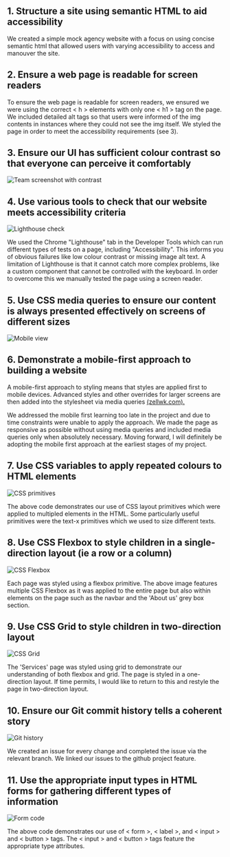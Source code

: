 ## 1. Structure a site using semantic HTML to aid accessibility

We created a simple mock agency website with a focus on using concise semantic html that allowed users with varying accessibility to access and manouver the site. 

## 2. Ensure a web page is readable for screen readers

To ensure the web page is readable for screen readers, we ensured we were using the correct < h > elements with only one < h1 > tag on the page. We included detailed alt tags so that users were informed of the img contents in instances where they could not see the img itself. We styled the page in order to meet the accessibility requirements (see 3).


## 3. Ensure our UI has sufficient colour contrast so that everyone can perceive it comfortably

![Team screenshot with contrast](/Images/MARKUP/Team%20screenshot%20.png)



## 4. Use various tools to check that our website meets accessibility criteria

![Lighthouse check](/Images/MARKUP/Lighthouse.png)

We used the Chrome "Lighthouse" tab in the Developer Tools which can run different types of tests on a page, including "Accessibility". This informs you of obvious failures like low colour contrast or missing image alt text. A limitation of Lighthouse is that it cannot catch more complex problems, like a custom component that cannot be controlled with the keyboard. In order to overcome this we manually tested the page using a screen reader.

## 5. Use CSS media queries to ensure our content is always presented effectively on screens of different sizes

![Mobile view](/Images/MARKUP/Mobile%20view.png)

## 6. Demonstrate a mobile-first approach to building a website

A mobile-first approach to styling means that styles are applied first to mobile devices. Advanced styles and other overrides for larger screens are then added into the stylesheet via media queries [(zellwk.com).](https://zellwk.com/blog/how-to-write-mobile-first-css/)

We addressed the mobile first learning too late in the project and due to time constraints were unable to apply the approach. We made the page as responsive as possible without using media queries and included media queries only when absolutely necessary. Moving forward, I will definitely be adopting the mobile first approach at the earliest stages of my project.

## 7. Use CSS variables to apply repeated colours to HTML elements

![CSS primitives](/Images/MARKUP/Primitives-screenshot.png)

The above code demonstrates our use of CSS layout primitives which were applied to multipled elements in the HTML. Some particularly useful primitives were the text-x primitives which we used to size different texts. 

## 8. Use CSS Flexbox to style children in a single-direction layout (ie a row or a column)

![CSS Flexbox](/Images/MARKUP/Flex%20screenshot.png)

Each page was styled using a flexbox primitive. The above image features multiple CSS Flexbox as it was applied to the entire page but also within elements on the page such as the navbar and the 'About us' grey box section.

## 9. Use CSS Grid to style children in two-direction layout

![CSS Grid](/Images/MARKUP/Grid%20screenshot.png)

The 'Services' page was styled using grid to demonstrate our understanding of both flexbox and grid. The page is styled in a one-direction layout. If time permits, I would like to return to this and restyle the page in two-direction layout.


## 10. Ensure our Git commit history tells a coherent story

![Git history](/Images/MARKUP/Project%20screenshot.png)

We created an issue for every change and completed the issue via the relevant branch. We linked our issues to the github project feature.

## 11. Use the appropriate input types in HTML forms for gathering different types of information

![Form code](/Images/MARKUP/Form%20sreenshot.png)

The above code demonstrates our use of < form >, < label >, and < input > and < button > tags. The < input > and < button > tags feature the appropriate type attributes.
